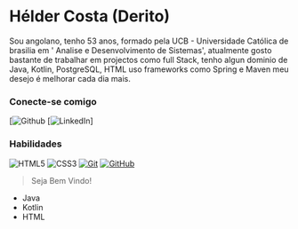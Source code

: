 # Hélder Costa (Derito)

Sou angolano, tenho 53 anos, formado pela UCB - Universidade Católica de brasilia em ' Analise e Desenvolvimento de Sistemas', atualmente gosto bastante de trabalhar em projectos como full Stack, tenho algun dominio de Java, Kotlin, PostgreSQL, HTML uso frameworks como Spring e Maven meu desejo é melhorar cada dia mais.

### Conecte-se comigo
[![Github](https://github.com/Derito/)
[![LinkedIn](https://www.linkedin.com/feed/)]

### Habilidades
![HTML5](https://img.shields.io/badge/HTML-000?style=for-the-badge&logo=html5&logoColor=30A3DC)
![CSS3](https://img.shields.io/badge/CSS3-000?style=for-the-badge&logo=css3&logoColor=E94D5F)
[![Git](https://img.shields.io/badge/Git-000?style=for-the-badge&logo=git&logoColor=E94D5F)](https://git-scm.com/doc) 
[![GitHub](https://img.shields.io/badge/GitHub-000?style=for-the-badge&logo=github&logoColor=30A3DC)](https://docs.github.com/)

> Seja Bem Vindo!

- Java
- Kotlin
- HTML

